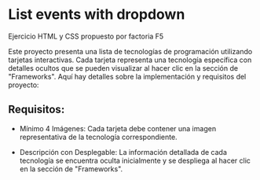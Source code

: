 # List events with dropdown
Ejercicio HTML y CSS propuesto por factoria F5 

Este proyecto presenta una lista de tecnologías de programación utilizando tarjetas interactivas. Cada tarjeta representa una tecnología específica con detalles ocultos que se pueden visualizar al hacer clic en la sección de "Frameworks". Aquí hay detalles sobre la implementación y requisitos del proyecto:

## Requisitos: 

- Mínimo 4 Imágenes: Cada tarjeta debe contener una imagen representativa de la tecnología correspondiente.

- Descripción con Desplegable: La información detallada de cada tecnología se encuentra oculta inicialmente y se despliega al hacer clic en la sección de "Frameworks".

